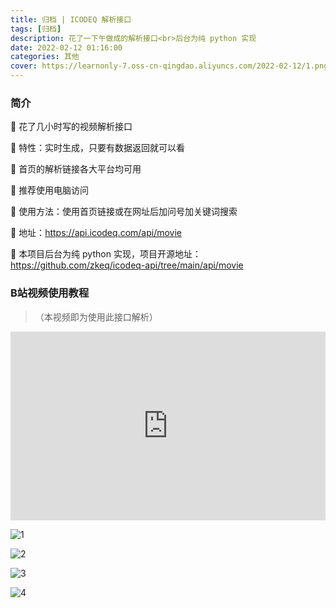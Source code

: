 ```yaml
---
title: 归档 | ICODEQ 解析接口
tags: [归档]
description: 花了一下午做成的解析接口<br>后台为纯 python 实现
date: 2022-02-12 01:16:00
categories: 其他
cover: https://learnonly-7.oss-cn-qingdao.aliyuncs.com/2022-02-12/1.png
---
```


### 简介

🚀 花了几小时写的视频解析接口

🚀 特性：实时生成，只要有数据返回就可以看

🚀 首页的解析链接各大平台均可用

🚀 推荐使用电脑访问

🚀 使用方法：使用首页链接或在网址后加问号加关键词搜索

🚀 地址：https://api.icodeq.com/api/movie

🚀 本项目后台为纯 python 实现，项目开源地址：https://github.com/zkeq/icodeq-api/tree/main/api/movie

### B站视频使用教程

> （本视频即为使用此接口解析）

<div style="position: relative; padding: 30% 45%;">
<iframe style="position: absolute; width: 100%; height: 100%; left: 0; top: 0;" src="https://jx.parwix.com:4433/player/?url=https://www.bilibili.com/video/BV1G5411o7yX" frameborder="no" scrolling="no"></iframe>
</div>



![1](https://learnonly-7.oss-cn-qingdao.aliyuncs.com/2022-02-12/2.png)

![2](https://learnonly-7.oss-cn-qingdao.aliyuncs.com/2022-02-12/3.png)

![3](https://learnonly-7.oss-cn-qingdao.aliyuncs.com/2022-02-12/4.png)

![4](https://learnonly-7.oss-cn-qingdao.aliyuncs.com/2022-02-12/5.jpg)
